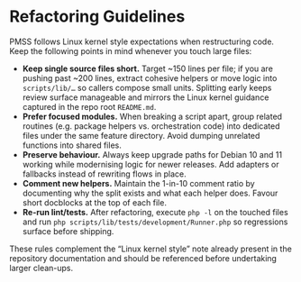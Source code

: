 # Refactoring Guidelines

PMSS follows Linux kernel style expectations when restructuring code. Keep the
following points in mind whenever you touch large files:

- **Keep single source files short.** Target ~150 lines per file; if you are
  pushing past ~200 lines, extract cohesive helpers or move logic into
  `scripts/lib/…` so callers compose small units. Splitting early keeps review
  surface manageable and mirrors the Linux kernel guidance captured in the repo
  root `README.md`.
- **Prefer focused modules.** When breaking a script apart, group related
  routines (e.g. package helpers vs. orchestration code) into dedicated files
  under the same feature directory. Avoid dumping unrelated functions into
  shared files.
- **Preserve behaviour.** Always keep upgrade paths for Debian 10 and 11 working
  while modernising logic for newer releases. Add adapters or fallbacks instead
  of rewriting flows in place.
- **Comment new helpers.** Maintain the 1-in-10 comment ratio by documenting why
  the split exists and what each helper does. Favour short docblocks at the top
  of each file.
- **Re-run lint/tests.** After refactoring, execute `php -l` on the touched
  files and run `php scripts/lib/tests/development/Runner.php` so regressions
  surface before shipping.

These rules complement the “Linux kernel style” note already present in the
repository documentation and should be referenced before undertaking larger
clean-ups.
